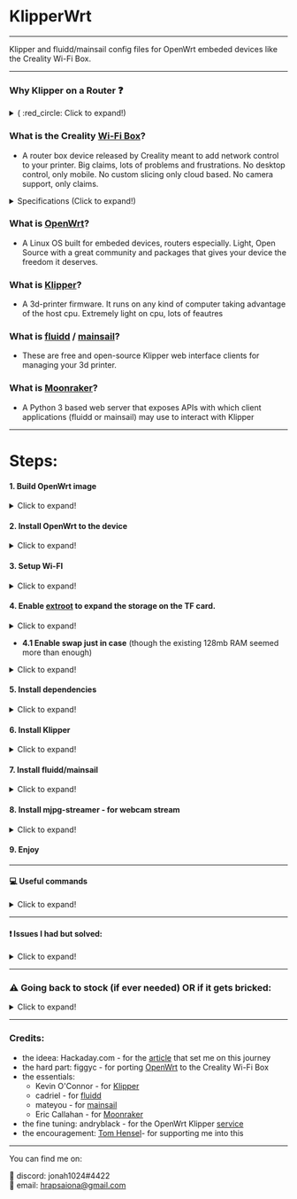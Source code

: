 # KlipperWrt
 ---------------------------------------------------------------------------------
 
 Klipper and fluidd/mainsail config files for OpenWrt embeded devices like the Creality Wi-Fi Box.
 
 ---------------------------------------------------------------------------------
### Why Klipper on a Router :question:

<details>
  <summary> ( :red_circle: Click to expand!)</summary>
 
 - OpenWrt is so much more efficient than other linux distros.   
 - On a single core 580MHz cpu (with moonraker, klippy, nginx and mjpg-streamer) I get ~20-25% cpu load while idle/not printing and max 35-40% cpu load while printing and watching stream (640x480 30fps mjpeg). 

![alt text](https://github.com/ihrapsa/KlipperWrt/blob/main/screenshots/top_idle_moonraker_klippy_nginx_mjpg_streamer.png)
![alt text](https://github.com/ihrapsa/KlipperWrt/blob/main/screenshots/htop_idle.png)
![alt text](https://github.com/ihrapsa/KlipperWrt/blob/main/screenshots/test_print.png)  
![alt text](https://github.com/ihrapsa/KlipperWrt/blob/main/screenshots/stream.png)  
![alt text](https://github.com/ihrapsa/KlipperWrt/blob/main/screenshots/test_print.jpg)
  * I've tried octoprint on this box as well but unfortunately it was too resource intensive. Test prints speak for themselves.

</details>

### What is the Creality [Wi-Fi Box](https://www.creality.com/goods-detail/creality-box-3d-printer)?
- A router box device released by Creality meant to add network control to your printer.  Big claims, lots of problems and frustrations. No desktop control, only mobile. No custom slicing only cloud based. No camera support, only claims.

<details>
  <summary>Specifications (Click to expand!)</summary>
 
 *(taken form figgyc's commit)*

- **SoC**: MediaTek MT7688AN @ 580 MHz  
- **Flash**: BoyaMicro BY25Q128AS (16 MiB, SPI NOR)  
- **RAM**: 128 MiB DDR2 (Winbond W971GG6SB-25)  
- **Peripheral**: Genesys Logic GL850G 2 port USB 2.0 hub  
- **I/O**: 1x 10/100 Ethernet port, microSD SD-XC Class 10 slot, 4x LEDs, 2x USB 2.0 ports, micro USB input (for power only), reset button  
- **FCC ID**: 2AXH6CREALITY-BOX  
- **UART**: test pads: (square on silkscreen) 3V3, TX, RX, GND; default baudrate: 57600  
 
 </details>

### What is [OpenWrt](https://github.com/openwrt/openwrt)?
- A Linux OS built for embeded devices, routers especially. Light, Open Source with a great community and packages that gives your device the freedom it deserves. 
    
### What is [Klipper](https://github.com/KevinOConnor/klipper)?
- A 3d-printer firmware. It runs on any kind of computer taking advantage of the host cpu. Extremely light on cpu, lots of feautres

### What is [fluidd](https://github.com/cadriel/fluidd) / [mainsail](https://github.com/meteyou/mainsail)?
- These are free and open-source Klipper web interface clients for managing your 3d printer.
    
### What is [Moonraker](https://github.com/Arksine/moonraker)?
- A Python 3 based web server that exposes APIs with which client applications (fluidd or mainsail) may use to interact with Klipper

--------------------------------------------------------------------------

# Steps:
#### 1. Build OpenWrt image

<details>
  <summary>Click to expand!</summary>
 
* Only neccesary until the [port](https://github.com/openwrt/openwrt/pull/3802) gets merged and officially supported.
  * I recommend following figgyc's [post](https://github.com/figgyc/figgyc.github.io/blob/source/posts.org#compiling-openwrt-for-the-creality-wb-01-tips-and-tricks). You'll find there his experience and a guide to compile OpenWrt. Here is his OpenWrt [branch](https://github.com/figgyc/openwrt/tree/wb01) with support for the Creality Wi-Fi Box and the [PR](https://github.com/openwrt/openwrt/pull/3802) pending to merge to main OpenWrt.
  
  * :exclamation: This is an OpenWrt snapshot (aka not officially supported) and kernel modules can't be installed with opkg. You NEED to choose some required kmods inside `make menuconfig`:  
  `kmod-fs-ext4` `kmod-usb-storage` `kmod-usb-ohci` `kmod-usb-uhci` `kmod-usb-serial` `kmod-usb-serial-ch341`*  `kmod-video-core` `kmod-video-uvc`  
  *(chose this because my printer has the ch341 serial usb convertor. You might want to choose `kmod-usb-serial-fttdi` if your mainboard uses that - check this before building/compiling) 
  
  **OR use the provided image I built located inside `Firmware/OpenWrt_snapshot` - Be aware though  that this was built with only the `kmod-usb-serial-ch431` - if your mainboard is different -> use the above instructions to compile.**
  
  </details>
#### 2. Install OpenWrt to the device

<details>
  <summary>Click to expand!</summary>
 
Flashing:  
1) Rename factory.bin to cxsw_update.tar.bz2  
2) Copy it to the root of a FAT32 formatted microSD card.  
3) Turn on the device, wait for it to start, then insert the card. The stock firmware reads the install.sh script from this archive, the build script I added creates one that works in a similar way. Web firmware update didn't work in my testing.

</details>

#### 3. Setup Wi-FI

<details>
  <summary>Click to expand!</summary>
 
* Edit `/etc/config/network`, `/etc/config/wireless` and `/etc/config/firewall`. I've uploaded these to follow as a model (inside `Wi-Fi`).

</details>

#### 4. Enable [extroot](https://openwrt.org/docs/guide-user/additional-software/extroot_configuration) to expand the storage on the TF card.
<details>
  <summary>Click to expand!</summary>
  
`opkg update && opkg install block-mount kmod-fs-ext4 kmod-usb-storage kmod-usb-ohci kmod-usb-uhci e2fsprogs fdisk`  
`DEVICE="$(sed -n -e "/\s\/overlay\s.*$/s///p" /etc/mtab)"`  
`uci -q delete fstab.rwm`  
`uci set fstab.rwm="mount"`  
`uci set fstab.rwm.device="${DEVICE}"`  
`uci set fstab.rwm.target="/rwm"`  
`uci commit fstab`  

`mkfs.ext4 /dev/mmcblk0p1`  

`DEVICE="/dev/mmcblk0p1"`  
`eval $(block info "${DEVICE}" | grep -o -e "UUID=\S*")`  
`uci -q delete fstab.overlay`  
`uci set fstab.overlay="mount"`  
`uci set fstab.overlay.uuid="${UUID}"`  
`uci set fstab.overlay.target="/overlay"`  
`uci commit fstab`  
`mount /dev/mmcblk0p1 /mnt`  
`cp -f -a /overlay/. /mnt`  
`umount /mnt`  
`reboot`  
  </details>
  
- **4.1 Enable swap just in case** (though the existing 128mb RAM seemed more than enough)
<details>
  <summary>Click to expand!</summary>

**run this once:**  
`opkg update && opkg install swap-utils`

`dd if=/dev/zero of=/overlay/swap.page bs=1M count=512`  
`mkswap /overlay/swap.page`  
`swapon /overlay/swap.page`  
`mount -o remount,size=200M /tmp`  
  
**put this inside /etc/rc.local above exit so that swap is enabled at boot:**  

###activate the swap file on the SD card  
`swapon /overlay/swap.page`  

###expand /tmp space  
`mount -o remount,size=200M /tmp`  
</details>

#### 5. Install dependencies

<details>
  <summary>Click to expand!</summary>
 
* for Klipper and moonraker - check the `requirements.txt` file
* Some of the packages like python2 (that refuse to be installed using `opkg` that aren't available inside `make menuconfig` either) can be installed by manually downloading and `scp` them to the box from the OpenWrt package repository for [`mipsel_24kc`](https://downloads.openwrt.org/releases/packages-19.07/mipsel_24kc/packages/) devices. (you need to find and download all the dependencies otherwise it won't let you install it) 
* An easier workaround I found was to use the v19.07 OpenWrt release (that still has python2 package feeds) and build an image with required packages selected as `(M)` for a device with the same cpu as the Creality WiFi box (Found the Onion Omega2+ to be almost identical). This way all the  packages you selected with (M) and their dependencies will be built and found inside the `bin` folder. `scp` them to the box (use `scp files root@<your_box_ip>:/tmp`) and install them by using `opkg install *ipk`

</details>

#### 6. Install Klipper

<details>
  <summary>Click to expand!</summary>
 
- **6.1 Clone Klipper inside** `~/`
- **6.2 Use provided klipper service and place inside `/etc/init.d/`**
- **6.3 Prepare your `printer.cfg` file**
           - do `mkdir ~/klipper_config`  and  `mkdir ~/gcode_files` . Locate your `.cfg` file inside `~/klipper/config/` copy it to `~/klipper_config` and rename it to `printer.cfg`
           - Add these lines inside `printer.cfg`:
           > 
           
           [virtual_sdcard]
           # for gcode upload
           path: ~/gcode_files

           [display_status]
           # for display messages in status panel

           [pause_resume]
           # for pause/resume functionality. 
           # Mainsail/fluidd needs gcode macros for `PAUSE`, `RESUME` and `CANCEL_PRINT` to make the buttons work.
           
           [gcode_macro PAUSE]
           rename_existing: BASE_PAUSE
           default_parameter_X: 230    #edit to your park position
           default_parameter_Y: 230    #edit to your park position
           default_parameter_Z: 10     #edit to your park position
           default_parameter_E: 1      #edit to your retract length
           gcode:
               SAVE_GCODE_STATE NAME=PAUSE_state
               BASE_PAUSE
               G91
               G1 E-{E} F2100
               G1 Z{Z}
               G90
               G1 X{X} Y{Y} F6000
               
           [gcode_macro RESUME]
           rename_existing: BASE_RESUME
           default_parameter_E: 1      #edit to your retract length
           gcode:
               G91
               G1 E{E} F2100
               G90
               RESTORE_GCODE_STATE NAME=PAUSE_state MOVE=1
               BASE_RESUME
               
           [gcode_macro CANCEL_PRINT]
           rename_existing: BASE_CANCEL_PRINT
           gcode:
               TURN_OFF_HEATERS
               CLEAR_PAUSE
               SDCARD_RESET_FILE
               BASE_CANCEL_PRINT
           
- **6.3 Build `klipper.bin` file**
            - Building is not mandatory to be done on the device that hosts klippy. To build it on the box you need a lot of dependencies that are not available for OpenWrt so I just used my pc running ubuntu - I used a custom baud: `230400` since the default `250000` did not work for me)
</details>
 
#### 7. Install fluidd/mainsail
<details>
  <summary>Click to expand!</summary>
 
- **7.1 Follow mainsail Manual Setup [Guide](https://docs.mainsail.xyz/setup/manual-setup)** (it's almost identical for fluidd as well) - but avoid running any scripts (as those only work on debian/raspberry pi)
- **7.2 Use provided moonraker service and place inside `/etc/init.d/`**
        - Don't forget to modify the `moonraker.conf` you created inside `~/klipper_config` under `trusted_clients:` with your subnet.
- **7.3 Create and place all the nginx files inside `/etc/nginx/conf.d`***
* if you followed mainsail guide, `mainsail` should pe renamed to `mainsail.conf` and placed inside `/etc/nginx/conf.d/` alongside `common_vars.conf` and `upstreams.conf`
* if you'd prefer fluidd, download the fluidd latest release instead of mainsail and use the `fluidd.conf` file instead of `mainsail.conf`.
* I've uploaded the `mainsail.conf` and `fluidd.conf` as well (look inside `nginx`). You need to use one or the other depending on your chosen client. Don't use both .conf files inside `/etc/nginx/conf.d/` or rename the unused client.

</details>
 
#### 8. Install mjpg-streamer - for webcam stream

<details>
  <summary>Click to expand!</summary>
 
* install video4linux utilities: `opkg update && opkg install v4l-utils`
* use commands: `opkg update && opkg install mjpg-streamer-input-uvc mjpg-streamer-output-http mjpg-streamer-www`
* connect a uvc webcam, configure `/etc/config/mjpg-streamer` to your likings and restart service `/etc/init.d/mjpg-streamer restart`
* put the stream link inside the client(fluidd/mainsail) camera setting: `http://<your_ip>/webcam/?action=stream`

</details>
 
#### 9. Enjoy 

--------------------------------------------------------------------------
#### :computer: Useful commands

<details>
  <summary>Click to expand!</summary>
 
 - Creating a non-privileged user  
  Check this [guide](https://openwrt.org/docs/guide-user/security/secure.access#create_a_non-privileged_user_in_openwrt)
     *All the tests I did were as root* - some modifications would be necessary to not run everything as root.  
    - Packages needed: `shadow-useradd` , `sudo`, `shadow-groupadd`, `shadow-usermod`

- Copy files to the box 
`scp /path/file.ext root@<your_box_ip>:/tmp`  

- Watch realtime CommandLine log (open an aditional terminal instance for this)  
`logread -f`  

- Services commands (Replace `service` with `klipper`/`moonraker`/`nginx`/`mjpg-streamer` respectively)  
`/etc/init.d/service enable`  
`/etc/init.d/service start`  
`/etc/init.d/service restart`  

- Check CPU/system resources usage  
`top`

- Check webcam specifcations  
`v4l2-ctl --all`  
`v4l2-ctl --list-formats`  

- List installed packages  
`opkg list-installed`

- Reboot, Poweroff  
`reboot`  
`poweroff`

</details>

--------------------------------------------------------------------------

#### :exclamation: Issues I had but solved:

<details>
  <summary>Click to expand!</summary>
 
- If enabling the services returns an error, do: `ls -l` inside `/etc/init.d/` and check if the service has executable permissions (x flag). If not do: `chmod 755 service` - replace `service` accordingly.

- I didn't manage to get the printer to communicate on 250000 baudrate (I think because the box/pyserial is unable to set a custom nonstandard baudrate - I found a possible fix by [ckielstra](https://github.com/pyserial/pyserial/pull/496) but haven't tried it yet. I solved this by using 230400 instead (you need to change this both while building the mcu klipper firmware AND inside printer.cfg under [mcu]:  
`[mcu]`  
`baud: 230400`  

- The Host and Services commands (`Reboot`, `Shutdown`, `Restart Moonraker`, `Restart Klipper` etc.) inside fluidd/mainsail did not work at first due to moonraker using debian syntax. I solved this by editing the `~moonraker/moonraker/plugins/machine.py`. Use these commands inside `self._execute_cmd("command")`: `"poweroff"`, `"reboot"`, `f'/etc/init.d/{service_name} restart'` for host *poweroff*, *reboot* and *services restart* respectively.

</details>

--------------------------------------------------------------------------
### :warning:  Going back to stock (if ever needed) OR if it gets bricked:

<details>
  <summary>Click to expand!</summary>
 
1. Download a [stock](http://file2-cdn.creality.com/model/cfg/box/V1.01b51/cxsw_update.tar.bz2) image (found inside `Firmware/Creality_Stock` folder as well) or get a previowsly working OpenWrt image.
2. Unzip the stock `tar.bz2` and get the `root_uImage` file OR if you have a previously working OpenWrt image: rename it to `root_uImage`
3. Put it on a FAT32 formatted USB stick (NOT sd card)
4. Insert it in the box while off
5. Press and hold the reset button
6. Power on the box while still holding the reset button for about 6-10 sec.
7. Release the button and wait for a couple of minutes. If stock, you should find it on network. If OpenWrt you should be able to ssh into it through ethernet(`ssh root@192.168.1.1`)

</details>

--------------------------------------------------------------------------
### Credits:
* the ideea: Hackaday.com - for the [article](https://hackaday.com/2020/12/28/teardown-creality-wifi-box) that set me on this journey
* the hard part: figgyc - for porting [OpenWrt](https://github.com/figgyc/openwrt/tree/wb01) to the Creality Wi-Fi Box
* the essentials: 
  - Kevin O'Connor - for [Klipper](https://github.com/KevinOConnor/klipper)
  - cadriel - for [fluidd](https://github.com/cadriel/fluidd)
  - mateyou - for [mainsail](https://github.com/meteyou/mainsail)  
  - Eric Callahan - for [Moonraker](https://github.com/Arksine/moonraker)
* the fine tuning: andryblack - for the OpenWrt Klipper [service](https://github.com/andryblack/openwrt-build/tree/master/packages/klipper/files)
* the encouragement: [Tom Hensel](https://github.com/gretel)- for supporting me into this

--------------------------------------------------------------------------

You can find me on:  

💬 discord: jonah1024#4422  
:email: email: hrapsaiona@gmail.com  
